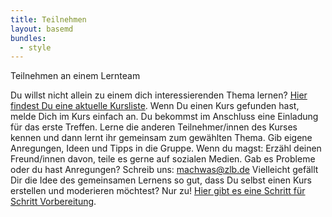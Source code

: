 ```yaml
---
title: Teilnehmen
layout: basemd
bundles:
  - style
---
```

Teilnehmen an einem Lernteam

Du willst nicht allein zu einem dich interessierenden Thema lernen? [Hier findest Du eine aktuelle Kursliste](https://berlin.p2pu.org/kurse).
Wenn Du einen Kurs gefunden hast, melde Dich im Kurs einfach an.
Du bekommst im Anschluss eine Einladung für das erste Treffen. 
Lerne die anderen Teilnehmer/innen des Kurses kennen und dann lernt ihr gemeinsam zum gewählten Thema.
Gib eigene Anregungen, Ideen und Tipps in die Gruppe.
Wenn du magst: Erzähl deinen Freund/innen davon, teile es gerne auf sozialen Medien. Gab es Probleme oder du hast Anregungen? Schreib uns: machwas@zlb.de
Vielleicht gefällt Dir die Idee des gemeinsamen Lernens so gut, dass Du selbst einen Kurs erstellen und moderieren möchtest? Nur zu! [Hier gibt es eine Schritt für Schritt Vorbereitung](https://berlin.p2pu.org/moderation).

